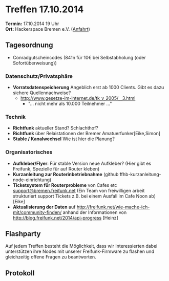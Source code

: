 # Treffen 17.10.2014

**Termin:** 17.10.2014 19 Uhr
<br>
**Ort:** Hackerspace Bremen e.V. ([Anfahrt](https://www.hackerspace-bremen.de/anfahrt/))

## Tagesordnung

* Conradgutscheincodes (841n für 10€ bei Selbstabholung (oder Sofortüberweisung))

### Datenschutz/Privatsphäre

* **Vorratsdatenspeicherung** Angeblich erst ab 1000 Clients. Gibt es dazu sichere Quellennachweise?
  * http://www.gesetze-im-internet.de/tk_v_2005/__3.html
    * "... nicht mehr als 10.000 Teilnehmer ..."

### Technik
* **Richtfunk** aktueller Stand? Schlachthof?
* **Richtfunk** über Relaistationen der Bremer Amatuerfunker[Eike,Simon]
* **Stable / Kanalwechsel** Wie ist hier die Planung?


### Organisatorisches
* **Aufkleber/Flyer**: Für stable Version neue Aufkleber? (Hier gibt es Freifunk, Spezielle für auf Router kleben)
* **Kurzanleitung zur Routerinbetriebnahme** (github ffhb-kurzanleitung-node-einrichtung)
* **Ticketsystem für Routerprobleme** von Cafes etc support@bremen.freifunk.net
(Ein Team von freiwilligen arbeit strukturiert support Tickets z.B. bei einem Ausfall im Cafe Noon ab) [Eike]
* **Aktualisierung der Daten** auf http://freifunk.net/wie-mache-ich-mit/community-finden/ anhand der Informationen von http://blog.freifunk.net/2014/api-progress [Heinz]

## Flashparty 
Auf jedem Treffen besteht die Möglichkeit, dass wir Interessierten dabei unterstützen ihre Nodes mit unserer Freifunk-Firmware zu flashen und gleichzeitig offene Fragen zu beantworten.

## Protokoll

